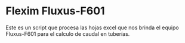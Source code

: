 # Flexim Fluxus-F601
Este es un script que procesa las hojas excel que nos brinda el equipo Fluxus-F601 para el calculo de caudal en tuberías.
